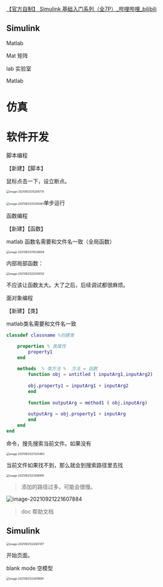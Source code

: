 [【官方自制】 Simulink 基础入门系列（全7P）_哔哩哔哩_bilibili](https://www.bilibili.com/video/BV1Kz4y1r7ep?spm_id_from=333.999.0.0)

## Simulink

Matlab  

Mat 矩阵

lab 实验室

Matlab

# 仿真

# 软件开发





脚本编程

【新建】【脚本】

鼠标点击一下，设立断点。

<img src="C:\Users\mqc\AppData\Roaming\Typora\typora-user-images\image-20210921215208774.png" alt="image-20210921215208774" style="zoom:50%;" />

<img src="C:\Users\mqc\AppData\Roaming\Typora\typora-user-images\image-20210921215350061.png" alt="image-20210921215350061" style="zoom:50%;" />单步运行





函数编程

【新建】【函数】

matlab 函数名需要和文件名一致（全局函数）



<img src="C:\Users\mqc\AppData\Roaming\Typora\typora-user-images\image-20210921215534654.png" alt="image-20210921215534654" style="zoom:50%;" />

内部局部函数：

<img src="C:\Users\mqc\AppData\Roaming\Typora\typora-user-images\image-20210921220259120.png" alt="image-20210921220259120" style="zoom:50%;" />

不应该让函数太大。大了之后，后续调试都很麻烦。



面对象编程   

【新建】【类】

matlab类名需要和文件名一致

~~~ matlab
classdef classname %创建类

	properties % 类属性
		property1
	end
	
	methods  % 类方法 %  方法 = 函数
		function obj = untitled ( inputArg1,inputArg2)
		
		obj.property1 = inputArg1 + inputArg2
		end
		
		function outputArg = method1 ( obj,inputArg)
		
		outputArg = obj.property1 + inputArg
		end
	end
end		
~~~



命令，搜先搜索当前文件。如果没有

<img src="C:\Users\mqc\AppData\Roaming\Typora\typora-user-images\image-20210921221320463.png" alt="image-20210921221320463" style="zoom:50%;" />

当前文件如果找不到，那么就会到搜索路径里去找

<img src="C:\Users\mqc\AppData\Roaming\Typora\typora-user-images\image-20210921221408918.png" alt="image-20210921221408918" style="zoom:50%;" />

> 添加的路径过多，可能会很慢。 

![image-20210921221607884](C:\Users\mqc\AppData\Roaming\Typora\typora-user-images\image-20210921221607884.png)

> doc 帮助文档

## Simulink

<img src="C:\Users\mqc\AppData\Roaming\Typora\typora-user-images\image-20210921224307417.png" alt="image-20210921224307417" style="zoom:50%;" />

开始页面。

blank mode 空模型

<img src="C:\Users\mqc\AppData\Roaming\Typora\typora-user-images\image-20210921224419061.png" alt="image-20210921224419061" style="zoom:50%;" />







